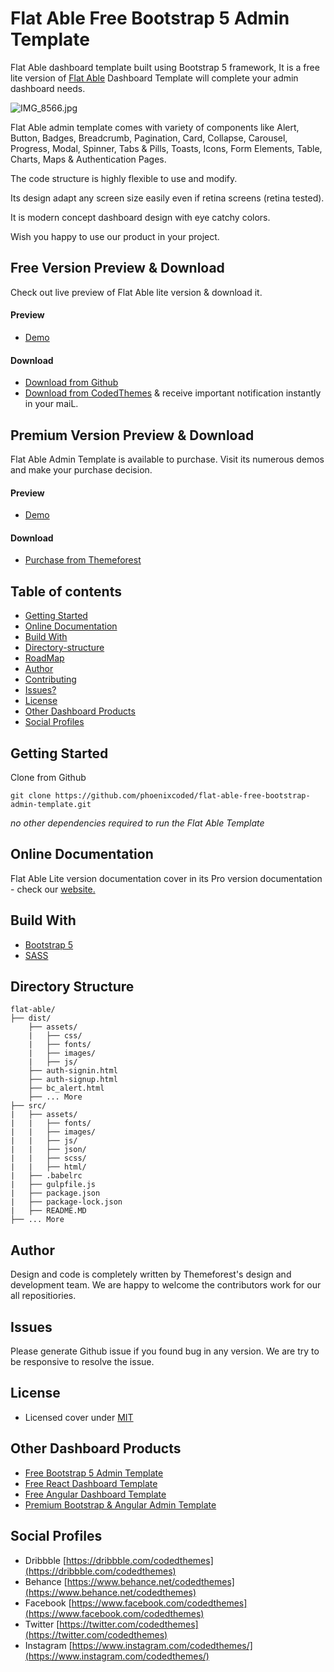 # Flat Able Free Bootstrap 5 Admin Template

Flat Able dashboard template built using Bootstrap 5 framework, It is a free lite version of [Flat Able](https://codedthemes.com/item/flat-able-lite-free-admin-template/) Dashboard Template will complete your admin dashboard needs.

![IMG_8566.jpg](https://org-public-assets.s3.us-west-2.amazonaws.com/Free-Version-Banners/GITHUB-FREE-BOOTSTRAP-REPO-Flat+able.jpg)

Flat Able admin template comes with variety of components like Alert, Button, Badges, Breadcrumb, Pagination, Card, Collapse, Carousel, Progress, Modal, Spinner, Tabs & Pills, Toasts, Icons, Form Elements, Table, Charts, Maps & Authentication Pages.

The code structure is highly flexible to use and modify. 

Its design adapt any screen size easily even if retina screens (retina tested).

It is modern concept dashboard design with eye catchy colors.

Wish you happy to use our product in your project.

## Free Version Preview & Download

Check out live preview of Flat Able lite version & download it.

#### Preview

 - [Demo](http://lite.codedthemes.com/flatable/)

#### Download

 - [Download from Github](https://github.com/phoenixcoded/flat-able-free-bootstrap-admin-template)
 - [Download from CodedThemes](https://codedthemes.com/item/flat-able-lite-free-admin-template/) & receive important notification instantly in your maiL.
 
 ## Premium Version Preview & Download

Flat Able Admin Template is available to purchase. Visit its numerous demos and make your purchase decision.

#### Preview

 - [Demo](http://html.phoenixcoded.net/flatable/)

#### Download

 - [Purchase from Themeforest](https://themeforest.net/item/flat-able-bootstrap-4-admin-template/19842250)

## Table of contents

 * [Getting Started](#getting-started)
 * [Online Documentation](#online-documentation)
 * [Build With](#build-with)
 * [Directory-structure](#directory-structure)
 * [RoadMap](#roadmap)
 * [Author](#author)
 * [Contributing](#contributing)
 * [Issues?](#issues)
 * [License](#license)
 * [Other Dashboard Products](#other-dashboard-products)
 * [Social Profiles](#social-profiles)
 
## Getting Started

Clone from Github 
```
git clone https://github.com/phoenixcoded/flat-able-free-bootstrap-admin-template.git
```

*no other dependencies required to run the Flat Able Template*

## Online Documentation

Flat Able Lite version documentation cover in its Pro version documentation - check our [website.](http://html.phoenixcoded.net/flat-able/docs/bootstrap)

## Build With

 - [Bootstrap 5](https://getbootstrap.com/)
 - [SASS](https://sass-lang.com/)
 
## Directory Structure
```
flat-able/
├── dist/
    ├── assets/
    |   ├── css/
    |   ├── fonts/
    |   ├── images/
    |   ├── js/
    ├── auth-signin.html
    ├── auth-signup.html
    ├── bc_alert.html
    ├── ... More
├── src/
|   ├── assets/
|   |   ├── fonts/
|   |   ├── images/
|   |   ├── js/
|   |   ├── json/
|   |   ├── scss/
|   |   ├── html/
|   ├── .babelrc
|   ├── gulpfile.js
|   ├── package.json
|   ├── package-lock.json
|   ├── README.MD
├── ... More
```

## Author

Design and code is completely written by Themeforest's design and development team. We are happy to welcome the contributors work for our all repositiories.

## Issues

Please generate Github issue if you found bug in any version. We are try to be responsive to resolve the issue.

## License

 - Licensed cover under [MIT](https://github.com/phoenixcoded/flat-able-free-bootstrap-admin-template/blob/master/LICENSE.md)

## Other Dashboard Products

 - [Free Bootstrap 5 Admin Template](https://codedthemes.com/item/category/free-templates/free-bootstrap-admin-templates)
 - [Free React Dashboard Template](https://codedthemes.com/item/category/free-templates/free-react-admin-templates)
 - [Free Angular Dashboard Template](https://codedthemes.com/item/category/free-templates/free-angular-admin-templates)
 - [Premium Bootstrap & Angular Admin Template](https://codedthemes.com/item/category/templates/admin-templates/)
 
## Social Profiles
 - Dribbble [https://dribbble.com/codedthemes](https://dribbble.com/codedthemes)
 - Behance [https://www.behance.net/codedthemes](https://www.behance.net/codedthemes)
 - Facebook [https://www.facebook.com/codedthemes](https://www.facebook.com/codedthemes)
 - Twitter [https://twitter.com/codedthemes](https://twitter.com/codedthemes)
 - Instagram [https://www.instagram.com/codedthemes/](https://www.instagram.com/codedthemes/)